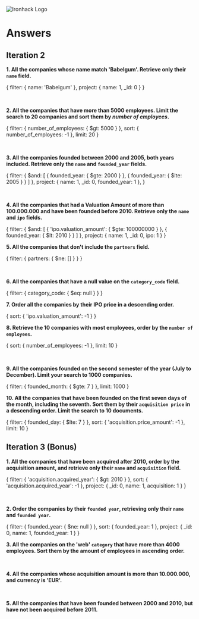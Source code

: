 ![Ironhack Logo](https://i.imgur.com/1QgrNNw.png)

# Answers

## Iteration 2

**1. All the companies whose name match 'Babelgum'. Retrieve only their `name` field.**

<!-- Your Query Goes Here -->
{
  filter: {
    name: 'Babelgum'
  },
  project: {
    name: 1,
    _id: 0
  }
}

<br>

**2. All the companies that have more than 5000 employees. Limit the search to 20 companies and sort them by *number of employees*.**

<!-- Your Query Goes Here -->
{
  filter: {
    number_of_employees: {
      $gt: 5000
    }
  },
  sort: {
    number_of_employees: -1
  },
  limit: 20
}

<br>

**3. All the companies founded between 2000 and 2005, both years included. Retrieve only the `name` and `founded_year` fields.**

<!-- Your Query Goes Here -->
{
  filter: {
    $and: [
      {
        founded_year: {
          $gte: 2000
        }
      },
      {
        founded_year: {
          $lte: 2005
        }
      }
    ]
  },
  project: {
    name: 1,
    _id: 0,
    founded_year: 1
  },
}

<br>

**4. All the companies that had a Valuation Amount of more than 100.000.000 and have been founded before 2010. Retrieve only the `name` and `ipo` fields.**

<!-- Your Query Goes Here -->
{
  filter: {
    $and: [
      {
        'ipo.valuation_amount': {
          $gte: 100000000
        }
      },
      {
        founded_year: {
          $lt: 2010
        }
      }
    ]
  },
  project: {
    name: 1,
    _id: 0,
    ipo: 1
  }
}
<br>

**5. All the companies that don't include the `partners` field.**

<!-- Your Query Goes Here -->
{
  filter: {
    partners: {
      $ne: []
    }
  }
}


<br>

**6. All the companies that have a null value on the `category_code` field.**

<!-- Your Query Goes Here -->
{
  filter: {
    category_code: {
      $eq: null
    }
  }
}
<br>

**7. Order all the companies by their IPO price in a descending order.**

<!-- Your Query Goes Here -->
{
  sort: {
    'ipo.valuation_amount': -1
  }
}
<br>

**8. Retrieve the 10 companies with most employees, order by the `number of employees`.**

<!-- Your Query Goes Here -->
{
  sort: {
    number_of_employees: -1
  },
  limit: 10
}

<br>

**9. All the companies founded on the second semester of the year (July to December). Limit your search to 1000 companies.**

<!-- Your Query Goes Here -->
{
  filter: {
    founded_month: {
      $gte: 7
    }
  },
  limit: 1000
}
<br>

**10. All the companies that have been founded on the first seven days of the month, including the seventh. Sort them by their `acquisition price` in a descending order. Limit the search to 10 documents.**

<!-- Your Query Goes Here -->
{
  filter: {
    founded_day: {
      $lte: 7
    }
  },
  sort: {
    'acquisition.price_amount': -1
  },
  limit: 10
}
<br>

## Iteration 3 (Bonus)

**1. All the companies that have been acquired after 2010, order by the acquisition amount, and retrieve only their `name` and `acquisition` field.**

<!-- Your Query Goes Here -->
{
  filter: {
    'acquisition.acquired_year': {
      $gt: 2010
    }
  },
  sort: {
    'acquisition.acquired_year': -1
  },
  project: {
    _id: 0,
    name: 1,
    acquisition: 1
  }
}

<br>

**2. Order the companies by their `founded year`, retrieving only their `name` and `founded year`.**

<!-- Your Query Goes Here -->
{
  filter: {
    founded_year: {
      $ne: null
    }
  },
  sort: {
    founded_year: 1
  },
  project: {
    _id: 0,
    name: 1,
    founded_year: 1
  }
}
<br>

**3. All the companies on the 'web' `category` that have more than 4000 employees. Sort them by the amount of employees in ascending order.**

<!-- Your Query Goes Here -->

<br>

**4. All the companies whose acquisition amount is more than 10.000.000, and currency is 'EUR'.**

<!-- Your Query Goes Here -->

<br>

**5. All the companies that have been founded between 2000 and 2010, but have not been acquired before 2011.**

<!-- Your Query Goes Here -->

<br>
